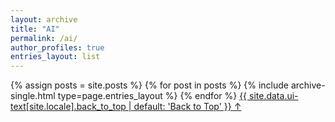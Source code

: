 ```yaml
---
layout: archive
title: "AI"
permalink: /ai/
author_profiles: true
entries_layout: list
---
```


{% assign posts = site.posts %}
{% for post in posts %} 
  {% include archive-single.html type=page.entries_layout %} 
{% endfor %}
<a href="#page-title" class="back-to-top">{{ site.data.ui-text[site.locale].back_to_top | default: 'Back to Top' }} &uarr;</a>
